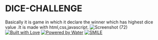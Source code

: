 # DICE-CHALLENGE
Basically it is game in which it declare the winner which has highest dice value .It is made with html,css,javascript.
![Screenshot (72)](https://user-images.githubusercontent.com/87578584/147502499-a1f045f6-1982-4747-845b-c9b283a1f836.png)
[![Built with Love](https://forthebadge.com/images/badges/built-with-love.svg)](https://github.com/markandey007) [![Powered by Water](https://forthebadge.com/images/badges/powered-by-water.svg)](https://github.com/markandey007) [![SMILE](https://forthebadge.com/images/badges/makes-people-smile.svg)](https://github.com/markandey007)


